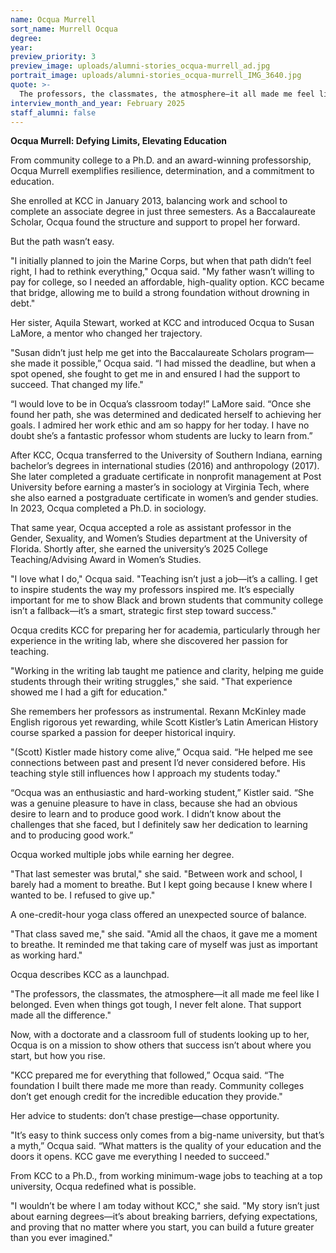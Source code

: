 ```yaml
---
name: Ocqua Murrell
sort_name: Murrell Ocqua
degree:
year:
preview_priority: 3
preview_image: uploads/alumni-stories_ocqua-murrell_ad.jpg
portrait_image: uploads/alumni-stories_ocqua-murrell_IMG_3640.jpg
quote: >-
  The professors, the classmates, the atmosphere—it all made me feel like I&nbsp;belonged.
interview_month_and_year: February 2025
staff_alumni: false
---
```

**Ocqua Murrell: Defying Limits, Elevating Education**

From community college to a Ph.D. and an award-winning professorship, Ocqua Murrell exemplifies resilience, determination, and a commitment to education.

She enrolled at KCC in January 2013, balancing work and school to complete an associate degree in just three semesters. As a Baccalaureate Scholar, Ocqua found the structure and support to propel her forward.

But the path wasn’t easy.

"I initially planned to join the Marine Corps, but when that path didn’t feel right, I had to rethink everything," Ocqua said. "My father wasn’t willing to pay for college, so I needed an affordable, high-quality option. KCC became that bridge, allowing me to build a strong foundation without drowning in debt."

Her sister, Aquila Stewart, worked at KCC and introduced Ocqua to Susan LaMore, a mentor who changed her trajectory.

"Susan didn’t just help me get into the Baccalaureate Scholars program—she made it possible,” Ocqua said. “I had missed the deadline, but when a spot opened, she fought to get me in and ensured I had the support to succeed. That changed my life."

“I would love to be in Ocqua’s classroom today!” LaMore said. “Once she found her path, she was determined and dedicated herself to achieving her goals. I admired her work ethic and am so happy for her today. I have no doubt she’s a fantastic professor whom students are lucky to learn from.”

After KCC, Ocqua transferred to the University of Southern Indiana, earning bachelor’s degrees in international studies (2016) and anthropology (2017). She later completed a graduate certificate in nonprofit management at Post University before earning a master’s in sociology at Virginia Tech, where she also earned a postgraduate certificate in women’s and gender studies. In 2023, Ocqua completed a Ph.D. in sociology.

That same year, Ocqua accepted a role as assistant professor in the Gender, Sexuality, and Women’s Studies department at the University of Florida. Shortly after, she earned the university’s 2025 College Teaching/Advising Award in Women’s Studies.

"I love what I do," Ocqua said. "Teaching isn’t just a job—it’s a calling. I get to inspire students the way my professors inspired me. It’s especially important for me to show Black and brown students that community college isn’t a fallback—it’s a smart, strategic first step toward success."

Ocqua credits KCC for preparing her for academia, particularly through her experience in the writing lab, where she discovered her passion for teaching.

"Working in the writing lab taught me patience and clarity, helping me guide students through their writing struggles," she said. "That experience showed me I had a gift for education."

She remembers her professors as instrumental. Rexann McKinley made English rigorous yet rewarding, while Scott Kistler’s Latin American History course sparked a passion for deeper historical inquiry.

"(Scott) Kistler made history come alive,” Ocqua said. “He helped me see connections between past and present I’d never considered before. His teaching style still influences how I approach my students today."

“Ocqua was an enthusiastic and hard-working student,” Kistler said. “She was a genuine pleasure to have in class, because she had an obvious desire to learn and to produce good work. I didn’t know about the challenges that she faced, but I definitely saw her dedication to learning and to producing good work.”

Ocqua worked multiple jobs while earning her degree.

"That last semester was brutal," she said. "Between work and school, I barely had a moment to breathe. But I kept going because I knew where I wanted to be. I refused to give up."

A one-credit-hour yoga class offered an unexpected source of balance.

"That class saved me," she said. "Amid all the chaos, it gave me a moment to breathe. It reminded me that taking care of myself was just as important as working hard."

Ocqua describes KCC as a launchpad.

"The professors, the classmates, the atmosphere—it all made me feel like I belonged. Even when things got tough, I never felt alone. That support made all the difference."

Now, with a doctorate and a classroom full of students looking up to her, Ocqua is on a mission to show others that success isn’t about where you start, but how you rise.

"KCC prepared me for everything that followed,” Ocqua said. “The foundation I built there made me more than ready. Community colleges don’t get enough credit for the incredible education they provide."

Her advice to students: don’t chase prestige—chase opportunity.

"It’s easy to think success only comes from a big-name university, but that’s a myth,” Ocqua said. “What matters is the quality of your education and the doors it opens. KCC gave me everything I needed to succeed."

From KCC to a Ph.D., from working minimum-wage jobs to teaching at a top university, Ocqua redefined what is possible.

"I wouldn’t be where I am today without KCC," she said. "My story isn’t just about earning degrees—it’s about breaking barriers, defying expectations, and proving that no matter where you start, you can build a future greater than you ever imagined."
